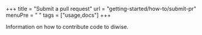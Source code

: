 +++
title = "Submit a pull request"
url = "getting-started/how-to/submit-pr"
menuPre = "<i class='fas fa-code-pull-request'></i> "
tags = ["usage,docs"]
+++

Information on how to contribute code to diwise.